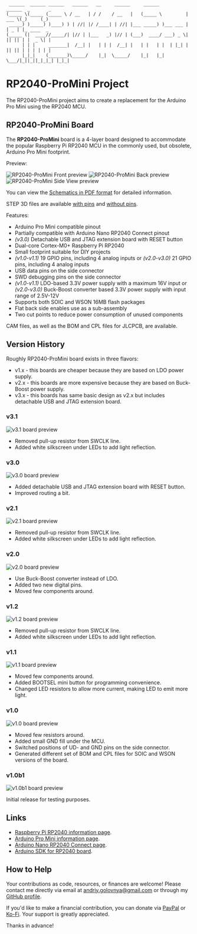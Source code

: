 ```
 ______  ______ ______   ______   __     ______     ______           ______  _       _ 
(_____ \(_____ (_____ \ / __   | / /    / __   |   (_____ \         |  ___ \(_)     (_)
 _____) )_____) )____) ) | //| |/ /____| | //| |___ _____) )___ ___ | | _ | |_ ____  _ 
(_____ (|  ____//_____/| |// | |___   _) |// | (___)  ____/ ___) _ \| || || | |  _ \| |
      | | |     _______|  /__| |   | | |  /__| |   | |   | |  | |_| | || || | | | | | |
      |_|_|    (_______)\_____/    |_|  \_____/    |_|   |_|   \___/|_||_||_|_|_| |_|_|
```

# RP2040-ProMini Project

The RP2040-ProMini project aims to create a replacement for the Arduino Pro Mini using the RP2040 MCU.

## RP2040-ProMini Board

The **RP2040-ProMini** board is a 4-layer board designed to accommodate the popular Raspberry Pi RP2040 MCU in the commonly used, but obsolete, Arduino Pro Mini footprint.

Preview:

![RP2040-ProMini Front preview](img/Front.png)
![RP2040-ProMini Back preview](img/Back.png)
![RP2040-ProMini Side View preview](img/SideView.png)

You can view the [Schematics in PDF format](doc/RP2040-ProMini.pdf) for detailed information.

STEP 3D files are available [with pins](doc/RP2040-ProMini-with-pins.step) and [without pins](doc/RP2040-ProMini-board.step).

Features:

- Arduino Pro Mini compatible pinout
- Partially compatible with Arduino Nano RP2040 Connect pinout
- _(v3.0)_ Detachable USB and JTAG extension board with RESET button
- Dual-core Cortex-M0+ Raspberry Pi RP2040
- Small footprint suitable for DIY projects
- _(v1.0-v1.1)_ 19 GPIO pins, including 4 analog inputs or _(v2.0-v3.0)_ 21 GPIO pins, including 4 analog inputs
- USB data pins on the side connector
- SWD debugging pins on the side connector
- _(v1.0-v1.1)_ LDO-based 3.3V power supply with a maximum 16V input or _(v2.0-v3.0)_ Buck-Boost converter based 3.3V power supply with input range of 2.5V-12V
- Supports both SOIC and WSON 16MB flash packages
- Flat back side enables use as a sub-assembly
- Two cut points to reduce power consumption of unused components

CAM files, as well as the BOM and CPL files for JLCPCB, are available.

## Version History

Roughly RP2040-ProMini board exists in three flavors:

- v1.x - this boards are cheaper because they are based on LDO power supply.
- v2.x - this boards are more expensive because they are based on Buck-Boost power supply.
- v3.x - this boards has same basic design as v2.x but includes detachable USB and JTAG extension board.

### v3.1

![v3.1 board preview](img/v3.1.png)

- Removed pull-up resistor from SWCLK line.
- Added white silkscreen under LEDs to add light reflection.

### v3.0

![v3.0 board preview](img/v3.0.png)

- Added detachable USB and JTAG extension board with RESET button.
- Improved routing a bit.

### v2.1

![v2.1 board preview](img/v2.1.png)

- Removed pull-up resistor from SWCLK line.
- Added white silkscreen under LEDs to add light reflection.

### v2.0

![v2.0 board preview](img/v2.0.png)

- Use Buck-Boost converter instead of LDO.
- Added two new digital pins.
- Moved few components around.

### v1.2

![v1.2 board preview](img/v1.2.png)

- Removed pull-up resistor from SWCLK line.
- Added white silkscreen under LEDs to add light reflection.

### v1.1

![v1.1 board preview](img/v1.1.png)

- Moved few components around.
- Added BOOTSEL mini button for programming convenience.
- Changed LED resistors to allow more current, making LED to emit more light.

### v1.0

![v1.0 board preview](img/v1.0.png)

- Moved few resistors around.
- Added small GND fill under the MCU.
- Switched positions of UD- and GND pins on the side connector.
- Generated different set of BOM and CPL files for SOIC and WSON versions of the board.

### v1.0b1

![v1.0b1 board preview](img/v1.0b1.png)

Initial release for testing purposes.

## Links

- [Raspberry Pi RP2040 information page](https://www.raspberrypi.com/documentation/microcontrollers/rp2040.html).
- [Arduino Pro Mini information page](https://docs.arduino.cc/retired/boards/arduino-pro-mini).
- [Arduino Nano RP2040 Connect page](https://docs.arduino.cc/hardware/nano-rp2040-connect).
- [Arduino SDK for RP2040 board](https://github.com/earlephilhower/arduino-pico).

## How to Help

Your contributions as code, resources, or finances are welcome! Please contact me directly via email at andriy.golovnya@gmail.com or through my [GitHub profile](https://github.com/red-scorp).

If you'd like to make a financial contribution, you can donate via [PayPal](http://paypal.me/redscorp) or [Ko-Fi](http://ko-fi.com/redscorp). Your support is greatly appreciated.

Thanks in advance!